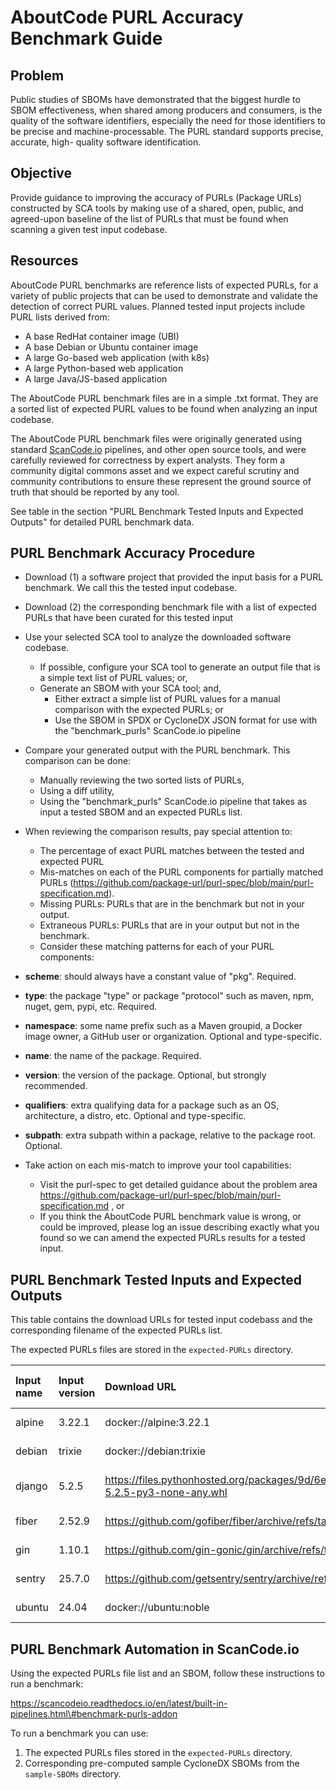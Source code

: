 # AboutCode PURL Accuracy Benchmark Guide

## Problem

Public studies of SBOMs have demonstrated that the biggest hurdle to SBOM
effectiveness, when shared among producers and consumers, is the quality of the
software identifiers, especially the need for those identifiers to be precise
and machine-processable. The PURL standard supports precise, accurate, high-
quality software identification.

## Objective

Provide guidance to improving the accuracy of PURLs (Package URLs) constructed
by SCA tools by making use of a shared, open, public, and agreed-upon baseline
of the list of PURLs that must be found when scanning a given test input
codebase.

## Resources

AboutCode PURL benchmarks are reference lists of expected PURLs, for a variety
of public projects that can be used to demonstrate and validate the detection of
correct PURL values. Planned tested input projects include PURL lists derived
from:

* A base RedHat container image (UBI)  
* A base Debian or Ubuntu container image  
* A large Go-based web application (with k8s)  
* A large Python-based web application  
* A large Java/JS-based application

The AboutCode PURL benchmark files are in a simple .txt format. They are a
sorted list of expected PURL values to be found when analyzing an input
codebase.

The AboutCode PURL benchmark files were originally generated using standard
[ScanCode.io](http://ScanCode.io) pipelines, and other open source tools, and
were carefully reviewed for correctness by expert analysts. They form a
community digital commons asset and we expect careful scrutiny and community
contributions to ensure these represent the ground source of truth that should
be reported by any tool.

See table in the section "PURL Benchmark Tested Inputs and Expected Outputs" for
detailed PURL benchmark data.

## PURL Benchmark Accuracy Procedure

* Download (1) a software project that provided the input basis for a PURL
  benchmark. We call this the tested input codebase.

* Download (2) the corresponding benchmark file with a list of expected PURLs
  that have been curated for this tested input
* Use your selected SCA tool to analyze the downloaded software codebase.  
  * If possible, configure your SCA tool to generate an output file that is a simple text list of PURL values; or,
  * Generate an SBOM with your SCA tool; and,  
    * Either extract a simple list of PURL values for a manual comparison with the expected PURLs; or
    * Use the SBOM in SPDX or CycloneDX JSON format for use with the "benchmark\_purls" ScanCode.io pipeline
* Compare your generated output with the PURL benchmark. This comparison can be done:  
  * Manually reviewing the two sorted lists of PURLs,  
  * Using a diff utility,  
  * Using the "benchmark\_purls" ScanCode.io pipeline that takes as input a tested SBOM and an expected PURLs list.

* When reviewing the comparison results, pay special attention to:   
  * The percentage of exact PURL matches between the tested and expected PURL 
  * Mis-matches on each of the PURL components for partially matched PURLs
    (https://github.com/package-url/purl-spec/blob/main/purl-specification.md).
  * Missing PURLs: PURLs that are in the benchmark but not in your output.  
  * Extraneous PURLs: PURLs that are in your output but not in the benchmark.  
  * Consider these matching patterns for each of your PURL components:  
* **scheme**: should always have a constant value of "pkg". Required.  
* **type**: the package "type" or package "protocol" such as maven, npm, nuget,
  gem, pypi, etc. Required.  
* **namespace**: some name prefix such as a Maven groupid, a Docker image owner,
  a GitHub user or organization. Optional and type-specific.  
* **name**: the name of the package. Required.  
* **version**: the version of the package. Optional, but strongly recommended.  
* **qualifiers**: extra qualifying data for a package such as an OS,
  architecture, a distro, etc. Optional and type-specific.  
* **subpath**: extra subpath within a package, relative to the package root. Optional.  
* Take action on each mis-match to improve your tool capabilities:  
  * Visit the purl-spec to get detailed guidance about the problem area
    https://github.com/package-url/purl-spec/blob/main/purl-specification.md , or  
  * If you think the AboutCode PURL benchmark value is wrong, or could be
    improved, please log an issue describing exactly what you found so we can
    amend the expected PURLs results for a tested input.

## PURL Benchmark Tested Inputs and Expected Outputs

This table contains the download URLs  for tested input codebass and the
corresponding filename of the expected PURLs list.

The expected PURLs files are stored in the `expected-PURLs` directory.

| Input name | Input version | Download URL | Expected PURLs filename | Notes |
| :---- | :---- | :---- | :---- | :---- |
| alpine | 3.22.1 | docker://alpine:3.22.1 | alpine-3.22.1.txt |  |
| debian | trixie | docker://debian:trixie | debian-trixie.txt |  |
| django | 5.2.5 | https://files.pythonhosted.org/packages/9d/6e/98a1d23648e0085bb5825326af17612ecd8fc76be0ce96ea4dc35e17b926/django-5.2.5-py3-none-any.whl | django-5.2.5-whl.txt |  |
| fiber | 2.52.9 | https://github.com/gofiber/fiber/archive/refs/tags/v2.52.9.tar.gz | fiber-2.52.9.txt |  |
| gin | 1.10.1 | https://github.com/gin-gonic/gin/archive/refs/tags/v1.10.1.tar.gz | gin-1.10.1.txt |  |
| sentry | 25.7.0 | https://github.com/getsentry/sentry/archive/refs/tags/25.7.0.tar.gz | sentry-25.7.0.txt |  |
| ubuntu | 24.04 | docker://ubuntu:noble | ubuntu-24.04.txt |  |



## PURL Benchmark Automation in ScanCode.io

Using the expected PURLs file list and an SBOM, follow these instructions to run a benchmark:

https://scancodeio.readthedocs.io/en/latest/built-in-pipelines.html\#benchmark-purls-addon


To run a benchmark you can use:

1. The expected PURLs files stored in the `expected-PURLs` directory.
2. Corresponding pre-computed sample CycloneDX SBOMs from the `sample-SBOMs` directory.


